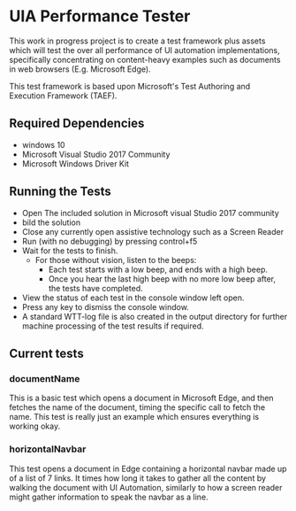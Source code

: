 # UIA Performance Tester

This work in progress project is to create a test framework plus assets which will test the over all performance of UI automation implementations, specifically concentrating on content-heavy examples such as documents in web browsers (E.g. Microsoft Edge).

This test framework is based upon Microsoft's Test Authoring and Execution Framework (TAEF).

## Required Dependencies
* windows 10
* Microsoft Visual Studio 2017 Community
* Microsoft Windows Driver Kit

## Running the Tests
* Open The included solution in Microsoft visual Studio 2017 community
* bild the solution
* Close any currently open assistive technology such as a Screen Reader
* Run (with no debugging) by pressing control+f5
 * Wait for the tests to finish.
	* For those without vision, listen to the beeps:
		* Each test starts with a low beep, and ends with a high beep.
		* Once you hear the last high beep with no more low beep after, the tests have completed.
* View the status of each test in the console window left open.
* Press any key to dismiss the console window.
* A standard WTT-log file is also created in the output directory for further machine processing of the test results if required.
 
 ## Current tests
 ### documentName
 This is a basic test which opens a document in Microsoft Edge, and then fetches the name of the document, timing the specific call to fetch the name.
This test is really just an example which ensures everything is working okay.

### horizontalNavbar 
This test opens a document in Edge containing a horizontal navbar made up of a list of 7 links.
 It times how long it takes to gather all the content by walking the document with UI Automation, similarly to how a screen reader might gather information to speak the navbar as a line.
  